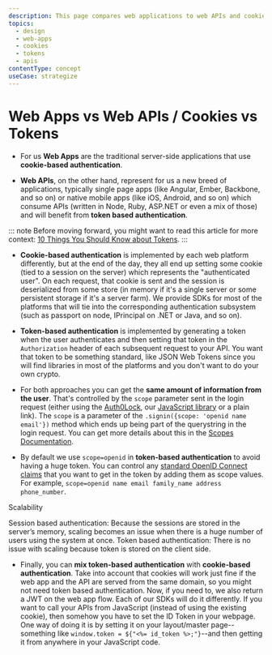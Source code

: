 ```yaml
---
description: This page compares web applications to web APIs and cookies vs. Tokens.
topics:
  - design
  - web-apps
  - cookies
  - tokens
  - apis
contentType: concept
useCase: strategize
---
```

# Web Apps vs Web APIs / Cookies vs Tokens

* For us **Web Apps** are the traditional server-side applications that use **cookie-based authentication**.

* **Web APIs**, on the other hand, represent for us a new breed of applications, typically single page apps (like Angular, Ember, Backbone, and so on) or native mobile apps (like iOS, Android, and so on) which consume APIs (written in Node, Ruby, ASP.NET or even a mix of those) and will benefit from **token based authentication**.

::: note
Before moving forward, you might want to read this article for more context: [10 Things You Should Know about Tokens](https://auth0.com/blog/2014/01/27/ten-things-you-should-know-about-tokens-and-cookies/).
:::

* **Cookie-based authentication** is implemented by each web platform differently, but at the end of the day, they all end up setting some cookie (tied to a session on the server) which represents the "authenticated user". On each request, that cookie is sent and the session is deserialized from some store (in memory if it's a single server or some persistent storage if it's a server farm). We provide SDKs for most of the platforms that will tie into the corresponding authentication subsystem (such as passport on node, IPrincipal on .NET or Java, and so on).

* **Token-based authentication** is implemented by generating a token when the user authenticates and then setting that token in the `Authorization` header of each subsequent request to your API. You want that token to be something standard, like JSON Web Tokens since you will find libraries in most of the platforms and you don't want to do your own crypto.

* For both approaches you can get the **same amount of information from the user**. That's controlled by the `scope` parameter sent in the login request (either using the [Auth0Lock](/lock), our [JavaScript library](https://github.com/auth0/auth0.js) or a plain link). The `scope` is a parameter of the `.signin({scope: 'openid name email'})` method which ends up being part of the querystring in the login request. You can get more details about this in the [Scopes Documentation](/scopes).

* By default we use `scope=openid` in **token-based authentication** to avoid having a huge token. You can control any [standard OpenID Connect claims](https://openid.net/specs/openid-connect-core-1_0.html#StandardClaims) that you want to get in the token by adding them as scope values. For example, `scope=openid name email family_name address phone_number`.

Scalability

Session based authentication: Because the sessions are stored in the server’s memory, scaling becomes an issue when there is a huge number of users using the system at once.
Token based authentication: There is no issue with scaling because token is stored on the client side.

* Finally, you can **mix token-based authentication** with **cookie-based authentication**. Take into account that cookies will work just fine if the web app and the API are served from the same domain, so you might not need token based authentication. Now, if you need to, we also return a JWT on the web app flow. Each of our SDKs will do it differently. If you want to call your APIs from JavaScript (instead of using the existing cookie), then somehow you have to set the ID Token in your webpage. One way of doing it is by setting it on your layout/master page--something like `window.token = ${"<%= id_token %>;"}`--and then getting it from anywhere in your JavaScript code.
